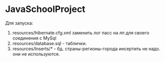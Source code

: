 # JavaSchoolProject

Для запуска:
1. resources/hibernate.cfg.xml заменить лог пасс на лп для своего соединения с MySql
2. resources/database.sql - таблички.
3. resources/Inserts/* - бд. страны-регионы-города инсертить не надо. они не используются.
